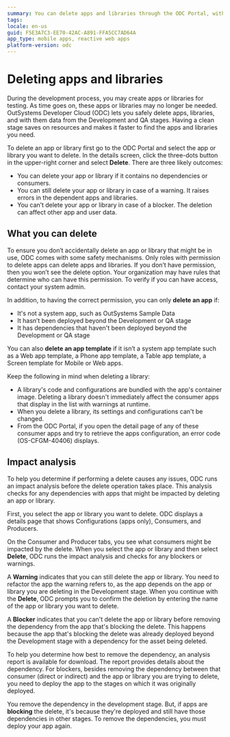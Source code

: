 ```yaml
---
summary: You can delete apps and libraries through the ODC Portal, with the delete permission in the development or QA stages. 
tags:
locale: en-us
guid: F5E3A7C3-EE70-42AC-A891-FFA5CC7AD64A
app_type: mobile apps, reactive web apps
platform-version: odc
---
```


# Deleting apps and libraries

During the development process, you may create apps or libraries for testing. As time goes on, these apps or libraries may no longer be needed. OutSystems Developer Cloud (ODC) lets you safely delete apps, libraries, and with them data from the Development and QA stages. Having a clean stage saves on resources and makes it faster to find the apps and libraries you need.

To delete an app or library first go to the ODC Portal and select the app or library you want to delete. In the details screen, click the three-dots button in the upper-right corner and select **Delete**. There are three likely outcomes:

* You can delete your app or library if it contains no dependencies or consumers.
* You can still delete your app or library in case of a warning. It raises errors in the dependent apps and libraries. 
* You can’t delete your app or library in case of a blocker. The deletion can affect other app and user data.

## What you can delete

To ensure you don’t accidentally delete an app or library that might be in use, ODC comes with some safety mechanisms. Only roles with permission to delete apps can delete apps and libraries. If you don’t have permission, then you won’t see the delete option. Your organization may have rules that determine who can have this permission. To verify if you can have access, contact your system admin.

In addition, to having the correct permission, you can only **delete an app** if:

* It's not a system app, such as OutSystems Sample Data
* It hasn’t been deployed beyond the Development or QA stage
* It has dependencies that haven't been deployed beyond the Development or QA stage

You can also **delete an app template** if it isn’t a system app template such as a Web app template, a Phone app template, a Table app template, a Screen template for Mobile or Web apps.

 <div class="info" markdown="1">

Keep the following in mind when deleting a library:

*  A library's code and configurations are bundled with the app's container image. Deleting a library doesn't immediately affect the consumer apps that display in the list with warnings at runtime. 
*  When you delete a library, its settings and configurations can't be changed.
*  From the ODC Portal, if you open the detail page of any of these consumer apps and try to retrieve the apps configuration, an error code (OS-CFGM-40406) displays.

</div>

## Impact analysis

To help you determine if performing a delete causes any issues, ODC runs an impact analysis before the delete operation takes place. This analysis checks for any dependencies with apps that might be impacted by deleting an app or library.

First, you select the app or library you want to delete. ODC displays a details page that shows Configurations (apps only), Consumers, and Producers.

On the Consumer and Producer tabs, you see what consumers might be impacted by the delete. When you select the app or library and then select **Delete**, ODC runs the impact analysis and checks for any blockers or warnings.

A **Warning** indicates that you can still delete the app or library. You need to refactor the app the warning refers to, as the app depends on the app or library you are deleting in the Development stage. When you continue with the **Delete**, ODC prompts you to confirm the deletion by entering the name of the app or library you want to delete.

A **Blocker** indicates that you can't delete the app or library before removing the dependency from the app that's blocking the delete. This happens because the app that's blocking the delete was already deployed beyond the Development stage with a dependency for the asset being deleted.

To help you determine how best to remove the dependency, an analysis report is available for download. The report provides details about the dependency. For blockers, besides removing the dependency between that consumer (direct or indirect) and the app or library you are trying to delete, you need to deploy the app to the stages on which it was originally deployed.

You remove the dependency in the development stage. But, if apps are **blocking** the delete, it's because they're deployed and still have those dependencies in other stages. To remove the dependencies, you must deploy your app again.
